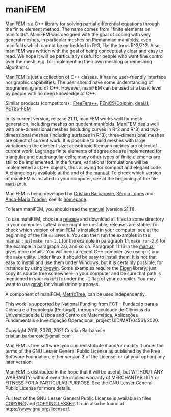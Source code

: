 # maniFEM
ManiFEM is a C++ library for solving partial differential equations
through the finite element method.
The name comes from "finite elements on manifolds". 
ManiFEM was designed with the goal of coping with very general meshes,
in particular meshes on Riemannian manifolds, even manifolds which cannot be embedded in R^3,
like the torus R^2/Z^2.
Also, maniFEM was written with the goal of being conceptually clear and easy to read.
We hope it will be particularly useful for people who want fine control over the mesh, 
e.g. for implementing their own meshing or remeshing algorithms.

ManiFEM is just a collection of C++ classes.
It has no user-friendly interface nor graphic capabilities. 
The user should have some understanding of programming and of C++. 
However, maniFEM can be used at a basic level by people with no deep knowledge of C++.

Similar products (competitors) : [FreeFem++](http://www3.freefem.org/),
[FEniCS/Dolphin](https://fenicsproject.org/), [deal.II](https://dealii.org/),
[PETSc-FEM](https://cimec.org.ar/foswiki/Main/Cimec/PETScFEM)

In its current version, release 21.11, maniFEM works well for mesh generation,
including meshes on quotient manifolds.
ManiFEM deals well with one-dimensional meshes (including curves in R^2 and R^3)
and two-dimensional meshes (including surfaces in R^3);
three-dimensional meshes are object of current work.
It is possible to build meshes with large variations in the element size;
anisotropic Riemann metrics are object of current work.
Lagrange finite elements of degree one are implemented for triangular and quadrangular cells;
many other types of finite elements are still to be implemented.
In the future, variational formulations will be implemented as C++ objects,
thus allowing for compact and elegant code.
A changelog is available at the end of the
[manual](http://manifem.rd.ciencias.ulisboa.pt/manual-manifem.pdf).
To check which version of maniFEM is installed in your computer, see at the beginning
of the file `maniFEM.h`.

ManiFEM is being developed by [Cristian Barbarosie](mailto:cristian.barbarosie@gmail.com),
[Sérgio Lopes](mailto:slopes@adm.isel.pt) and
[Anca-Maria Toader](mailto:anca.maria.toader@gmail.com);
see its [homepage](http://manifem.rd.ciencias.ulisboa.pt).

To learn maniFEM, you should read the
[manual](http://manifem.rd.ciencias.ulisboa.pt/manual-manifem.pdf) (version 21.11).

To use maniFEM, choose a [release](https://github.com/cristian-barbarosie/manifem/releases)
and download all files to some directory in your computer.
Latest code might be unstable; releases are stable.
To check which version of maniFEM is installed in your computer,
see at the beginning of the file `maniFEM.h`.
You can then run the examples in the manual :
just `make run-1.1` for the example in paragraph 1.1, 
`make run-2.6` for the example in paragraph 2.6, and so on.
Paragraph 11.16 in the [manual](http://manifem.rd.ciencias.ulisboa.pt/manual-manifem.pdf)
gives more details.
You will need a recent C++ compiler (we use `g++`) and the `make` utility. 
Under linux it should be easy to install them. 
It is not that easy to install and use them under Windows, but it is certainly possible,
for instance by using [cygwin](https://cygwin.org).
Some examples require the [Eigen](http://eigen.tuxfamily.org/index.php?title=Main_Page) library; 
just copy its source tree somewhere in your computer and be sure that path is mentioned in your 
`Makefile` under the `-I` flag of your compiler.
You may want to use [gmsh](http://gmsh.info/) for visualization purposes. 

A component of maniFEM, [MetricTree](https://github.com/cristian-barbarosie/MetricTree),
can be used independently.

This work is supported by National Funding from FCT - Fundação para a Ciência e a Tecnologia
(Portugal), through Faculdade de Ciências da Universidade de Lisboa and 
Centro de Matemática, Aplicações Fundamentais e Investigação Operacional,
project UID/MAT/04561/2020.

Copyright 2019, 2020, 2021 Cristian Barbarosie cristian.barbarosie@gmail.com

ManiFEM is free software: you can redistribute it and/or modify
it under the terms of the GNU Lesser General Public License as published by
the Free Software Foundation, either version 3 of the License, or
(at your option) any later version.

ManiFEM is distributed in the hope that it will be useful,
but WITHOUT ANY WARRANTY; without even the implied warranty of
MERCHANTABILITY or FITNESS FOR A PARTICULAR PURPOSE.  See the
GNU Lesser General Public License for more details.

Full text of the GNU Lesser General Public License is available 
in files [COPYING](src/COPYING) and [COPYING.LESSER](src/COPYING.LESSER).
It can also be found at <https://www.gnu.org/licenses/>.
